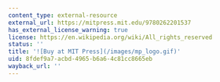 ```yaml
---
content_type: external-resource
external_url: https://mitpress.mit.edu/9780262201537
has_external_license_warning: true
license: https://en.wikipedia.org/wiki/All_rights_reserved
status: ''
title: '![Buy at MIT Press](/images/mp_logo.gif)'
uid: 8fdef9a7-acbd-4965-b6a6-4c81cc8665eb
wayback_url: ''
---
```

